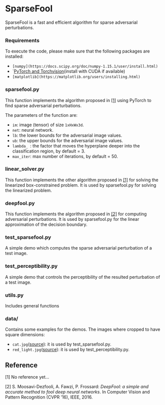 # SparseFool
SparseFool is a fast and efficient algorithm for sparse adversarial perturbations.

### Requirements

To execute the code, please make sure that the following packages are installed:

- `[numpy](https://docs.scipy.org/doc/numpy-1.15.1/user/install.html)`
- `[PyTorch and Torchvision](https://pytorch.org/)(install with CUDA if available)
- `[matplotlib](https://matplotlib.org/users/installing.html)`

### sparsefool.py

This function implements the algorithm proposed in [[1]]() using PyTorch to find sparse adversarial perturbations.

The parameters of the function are:

- `im`: image (tensor) of size `1xHxWx3d`.
- `net`: neural network.
- `lb`: the lower bounds for the adversarial image values.
- `ub`: the upper bounds for the adversarial image values.
- `lambda_ `: the factor that moves the hyperplane deeper into the classification region, by default = 3.
- `max_iter`: max number of iterations, by default = 50.

### linear_solver.py

This function implements the other algorithm proposed in [[1]]() for solving the linearized box-constrained problem. It is used by sparsefool.py for solving the linearized problem.

### deepfool.py

This function implements the algorithm proposed in [[2]](https://arxiv.org/pdf/1511.04599.pdf) for computing adversarial perturbations. It is used by sparsefool.py for the linear approximation of the decision boundary.

### test_sparsefool.py

A simple demo which computes the sparse adversarial perturbation of a test image.

### test_perceptibility.py

A simple demo that controls the perceptibility of the resulted perturbation of a test image.

### utils.py

Includes general functions

### data/

Contains some examples for the demos. The images where cropped to have square dimensions:

- `cat.jpg`([source](https://www.hd-wallpapersdownload.com/desktop-hd-cat-and-kittens-pics/)): it is used by test_sparsefool.py.
- `red_light.jpg`([source](https://www.gettyimages.ch/detail/nachrichtenfoto/traffic-light-controls-the-flow-of-vehicles-and-nachrichtenfoto/52663127)): it is used by test_perceptibility.py.

## Reference
[1] No reference yet...

[2] S. Moosavi-Dezfooli, A. Fawzi, P. Frossard:
*DeepFool: a simple and accurate method to fool deep neural networks*.  In Computer Vision and Pattern Recognition (CVPR ’16), IEEE, 2016.